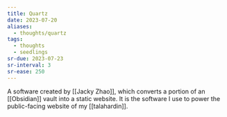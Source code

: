 ```yaml
---
title: Quartz
date: 2023-07-20
aliases:
  - thoughts/quartz
tags:
  - thoughts
  - seedlings
sr-due: 2023-07-23
sr-interval: 3
sr-ease: 250
---
```

A software created by [[Jacky Zhao]], which converts a portion of an [[Obsidian]] vault into a static website. It is the software I use to power the public-facing website of my [[talahardin]].